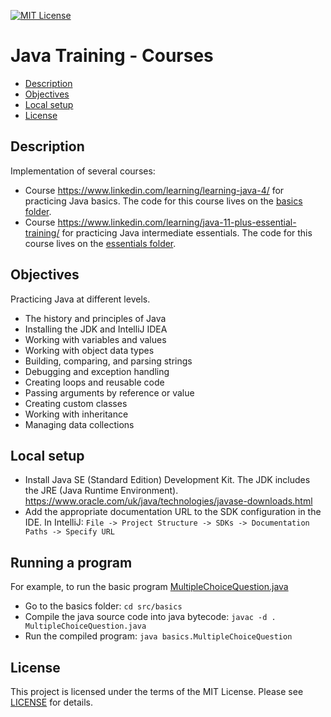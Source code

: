 [![MIT License](https://img.shields.io/badge/License-MIT-green.svg)](LICENSE.md)

# Java Training - Courses

* [Description](#description)
* [Objectives](#objectives)
* [Local setup](#local-setup)
* [License](#license)

## Description
Implementation of several courses: 
- Course https://www.linkedin.com/learning/learning-java-4/ for practicing Java basics. 
The code for this course lives on the [basics folder](src/basics).
- Course https://www.linkedin.com/learning/java-11-plus-essential-training/ for practicing Java intermediate essentials. 
The code for this course lives on the [essentials folder](src/essentials).

## Objectives
Practicing Java at different levels.
- The history and principles of Java
- Installing the JDK and IntelliJ IDEA
- Working with variables and values
- Working with object data types
- Building, comparing, and parsing strings
- Debugging and exception handling
- Creating loops and reusable code
- Passing arguments by reference or value
- Creating custom classes
- Working with inheritance
- Managing data collections

## Local setup
- Install Java SE (Standard Edition) Development Kit. The JDK includes the JRE (Java Runtime Environment). 
 https://www.oracle.com/uk/java/technologies/javase-downloads.html
- Add the appropriate documentation URL to the SDK configuration in the IDE. 
In IntelliJ: `File -> Project Structure -> SDKs -> Documentation Paths -> Specify URL`
 
## Running a program
For example, to run the basic program [MultipleChoiceQuestion.java](src/basics/MultipleChoiceQuestion.java)
- Go to the basics folder: `cd src/basics`
- Compile the java source code into java bytecode: `javac -d . MultipleChoiceQuestion.java`
- Run the compiled program: `java basics.MultipleChoiceQuestion`
  
## License
This project is licensed under the terms of the MIT License.
Please see [LICENSE](LICENSE.md) for details.
